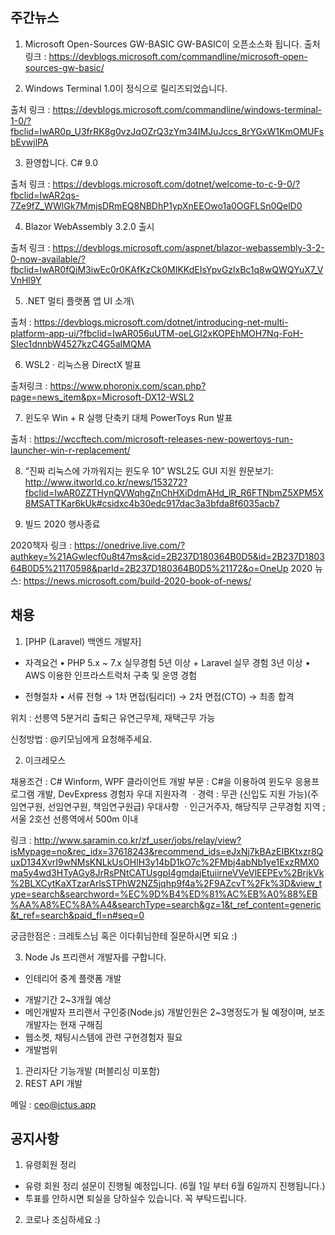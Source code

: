 ## 주간뉴스
1) Microsoft Open-Sources GW-BASIC
GW-BASIC이 오픈소스화 됩니다.
출처링크 : https://devblogs.microsoft.com/commandline/microsoft-open-sources-gw-basic/


2) Windows Terminal 1.0이 정식으로 릴리즈되었습니다.

출처 링크 : https://devblogs.microsoft.com/commandline/windows-terminal-1-0/?fbclid=IwAR0p_U3frRK8g0vzJqOZrQ3zYm34IMJuJccs_8rYGxW1KmOMUFsbEvwjlPA

3) 환영합니다. C# 9.0 

출처 링크 : https://devblogs.microsoft.com/dotnet/welcome-to-c-9-0/?fbclid=IwAR2qs-7Ze9fZ_WWlGk7MmjsDRmEQ8NBDhP1ypXnEEOwo1a0OGFLSn0QelD0

4) Blazor WebAssembly 3.2.0 출시 

출처 링크 : https://devblogs.microsoft.com/aspnet/blazor-webassembly-3-2-0-now-available/?fbclid=IwAR0fQiM3iwEc0r0KAfKzCk0MIKKdEIsYpvGzlxBc1q8wQWQYuX7_VVnHl9Y

5) .NET 멀티 플랫폼 앱 UI 소개\

출처 : https://devblogs.microsoft.com/dotnet/introducing-net-multi-platform-app-ui/?fbclid=IwAR056uUTM-oeLGI2xKOPEhMOH7Nq-FoH-SIec1dnnbW4527kzC4G5aIMQMA

6) WSL2 · 리눅스용 DirectX 발표

출처링크 : https://www.phoronix.com/scan.php?page=news_item&px=Microsoft-DX12-WSL2

7) 윈도우 Win + R 실행 단축키 대체 PowerToys Run 발표

출처 : https://wccftech.com/microsoft-releases-new-powertoys-run-launcher-win-r-replacement/

8) “진짜 리눅스에 가까워지는 윈도우 10” WSL2도 GUI 지원
원문보기:
http://www.itworld.co.kr/news/153272?fbclid=IwAR0ZZTHynQVWqhgZnChHXiDdmAHd_lR_R6FTNbmZ5XPM5X8MSATTKar6kUk#csidxc4b30edc917dac3a3bfda8f6035acb7 

9) 빌드 2020 행사종료

2020책자 링크 : https://onedrive.live.com/?authkey=%21AGwlecf0u8t47ms&cid=2B237D180364B0D5&id=2B237D180364B0D5%21170598&parId=2B237D180364B0D5%21172&o=OneUp
2020 뉴스: https://news.microsoft.com/build-2020-book-of-news/


## 채용

1) [PHP (Laravel) 백엔드 개발자]

- 자격요건
• PHP 5.x ~ 7.x 실무경험 5년 이상 + Laravel 실무 경험 3년 이상
• AWS 이용한 인프라스트럭처 구축 및 운영 경험

- 전형절차 
•  서류 전형 → 1차 면접(팀리더)  → 2차 면접(CTO) → 최종 합격

위치 : 선릉역 5분거리 
출퇴근 유연근무제, 재택근무 가능

신청방법 : @키모님에게 요청해주세요.

2)  이크레모스 

채용조건 :
  C# Winform, WPF 클라이언트 개발 부문 : C#을 이용하여 윈도우 응용프로그램 개발, DevExpress 경험자 우대
지원자격
ㆍ경력 : 무관 (신입도 지원 가능)(주임연구원, 선임연구원, 책임연구원급)
우대사항
ㆍ인근거주자, 해당직무 근무경험
지역 ;
  서울 2호선 선릉역에서 500m 이내

링크 : http://www.saramin.co.kr/zf_user/jobs/relay/view?isMypage=no&rec_idx=37618243&recommend_ids=eJxNj7kBAzEIBKtxzr8QuxD134XvrI9wNMsKNLkUsOHlH3y14bD1kO7c%2FMbj4abNb1ye1ExzRMX0ma5y4wd3HTyAGy8JrRsPNtCATUsgpI4gmdajEtuiirneVVeVlEEPEv%2BrjkVk%2BLXCytKaXTzarArlsSTPhW2NZ5jqhp9f4a%2F9AZcvT%2Fk%3D&view_type=search&searchword=%EC%9D%B4%ED%81%AC%EB%A0%88%EB%AA%A8%EC%8A%A4&searchType=search&gz=1&t_ref_content=generic&t_ref=search&paid_fl=n#seq=0

궁금한점은 : 크레토스님 혹은 이다휘님한테 질문하시면 되요 :)

3) Node Js 프리랜서 개발자를 구합니다. 
* 인테리어 중계 플랫폼 개발
- 개발기간 2~3개월 예상
- 메인개발자 프리랜서 구인중(Node.js)
  개발인원은 2~3명정도가 될 예정이며,
  보조개발자는 현재 구해짐
- 웹소켓, 채팅시스템에 관련 구현경험자 필요
- 개발범위
1. 관리자단 기능개발 (퍼블리싱 미포함)
2. REST API 개발

메일 : ceo@ictus.app



## 공지사항

1) 유령회원 정리
- 유령 회원 정리 설문이 진행될 예정입니다. (6월 1일 부터 6월 6일까지 진행됩니다.)
- 투표를 안하시면 퇴실을 당하실수 있습니다. 꼭 부탁드립니다.

2) 코로나 조심하세요 :)
